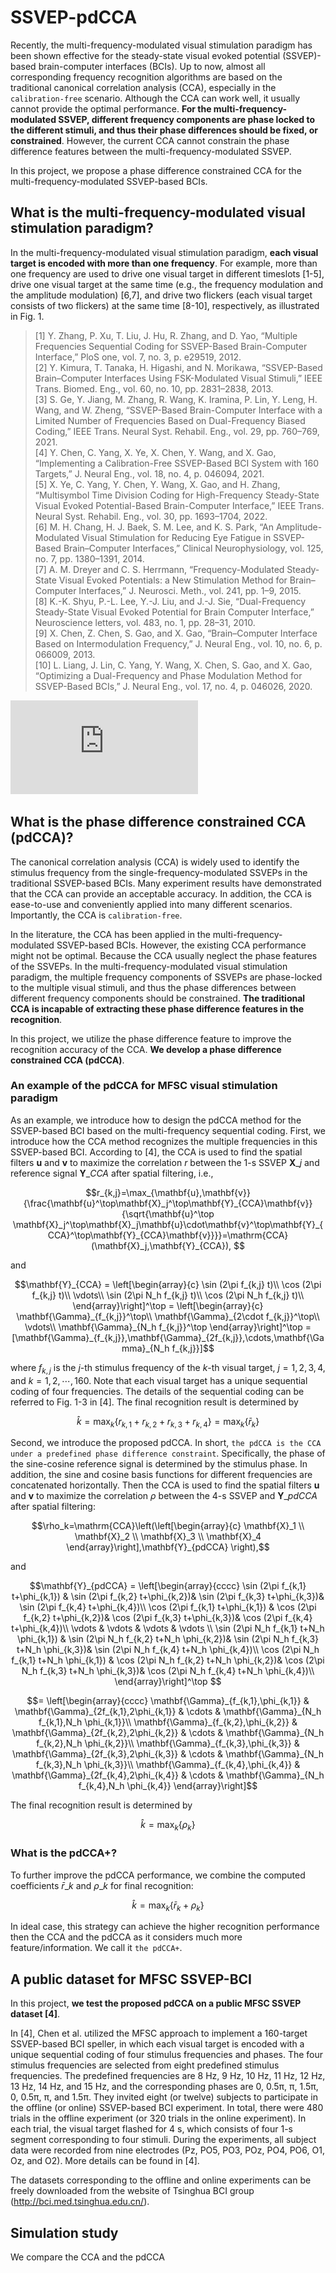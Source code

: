 # SSVEP-pdCCA

Recently, the multi-frequency-modulated visual stimulation paradigm has been shown effective for the steady-state visual evoked potential (SSVEP)-based brain-computer interfaces (BCIs). Up to now, almost all corresponding frequency recognition algorithms are based on the traditional canonical correlation analysis (CCA), especially in the `calibration-free` scenario. Although the CCA can work well, it usually cannot provide the optimal performance. **For the multi-frequency-modulated SSVEP, different frequency components are phase locked to the different stimuli, and thus their phase differences should be fixed, or constrained**. However, the current CCA cannot constrain the phase difference features between the multi-frequency-modulated SSVEP.  

In this project, we propose a phase difference constrained CCA for the multi-frequency-modulated SSVEP-based BCIs.


## What is the multi-frequency-modulated visual stimulation paradigm? 
In the multi-frequency-modulated visual stimulation paradigm, **each visual target is encoded with more than one frequency**. 
For example, more than one frequency are used to drive one visual target in different timeslots [1-5], drive one visual target at the same time (e.g., the frequency modulation and the amplitude modulation) [6,7], and drive two flickers (each visual target consists of two flickers) at the same time [8-10], respectively, as illustrated in Fig. 1.

> [1] Y. Zhang, P. Xu, T. Liu, J. Hu, R. Zhang, and D. Yao, “Multiple Frequencies Sequential Coding for SSVEP-Based Brain-Computer Interface,” PloS one, vol. 7, no. 3, p. e29519, 2012.  
> [2] Y. Kimura, T. Tanaka, H. Higashi, and N. Morikawa, “SSVEP-Based Brain–Computer Interfaces Using FSK-Modulated Visual Stimuli,” IEEE Trans. Biomed. Eng., vol. 60, no. 10, pp. 2831–2838, 2013.  
> [3] S. Ge, Y. Jiang, M. Zhang, R. Wang, K. Iramina, P. Lin, Y. Leng, H. Wang, and W. Zheng, “SSVEP-Based Brain-Computer Interface with a Limited Number of Frequencies Based on Dual-Frequency Biased Coding,” IEEE Trans. Neural Syst. Rehabil. Eng., vol. 29, pp. 760–769, 2021.  
> [4] Y. Chen, C. Yang, X. Ye, X. Chen, Y. Wang, and X. Gao, “Implementing a Calibration-Free SSVEP-Based BCI System with 160 Targets,” J. Neural Eng., vol. 18, no. 4, p. 046094, 2021.  
> [5] X. Ye, C. Yang, Y. Chen, Y. Wang, X. Gao, and H. Zhang, “Multisymbol Time Division Coding for High-Frequency Steady-State Visual Evoked Potential-Based Brain-Computer Interface,” IEEE Trans. Neural Syst. Rehabil. Eng., vol. 30, pp. 1693–1704, 2022.  
> [6] M. H. Chang, H. J. Baek, S. M. Lee, and K. S. Park, “An Amplitude-Modulated Visual Stimulation for Reducing Eye Fatigue in SSVEP-Based Brain–Computer Interfaces,” Clinical Neurophysiology, vol. 125, no. 7, pp. 1380–1391, 2014.  
> [7] A. M. Dreyer and C. S. Herrmann, “Frequency-Modulated Steady-State Visual Evoked Potentials: a New Stimulation Method for Brain–Computer Interfaces,” J. Neurosci. Meth., vol. 241, pp. 1–9, 2015.  
> [8] K.-K. Shyu, P.-L. Lee, Y.-J. Liu, and J.-J. Sie, “Dual-Frequency Steady-State Visual Evoked Potential for Brain Computer Interface,” Neuroscience letters, vol. 483, no. 1, pp. 28–31, 2010.  
> [9] X. Chen, Z. Chen, S. Gao, and X. Gao, “Brain–Computer Interface Based on Intermodulation Frequency,” J. Neural Eng., vol. 10, no. 6, p. 066009, 2013.  
> [10] L. Liang, J. Lin, C. Yang, Y. Wang, X. Chen, S. Gao, and X. Gao, “Optimizing a Dual-Frequency and Phase Modulation Method for SSVEP-Based BCIs,” J. Neural Eng., vol. 17, no. 4, p. 046026, 2020.  

![Result1](https://github.com/edwin465/SSVEP-pdCCA/blob/main/plot_sfm_mfm_vs.pdf)  

## What is the phase difference constrained CCA (pdCCA)?
The canonical correlation analysis (CCA) is widely used to identify the stimulus frequency from the single-frequency-modulated SSVEPs in the traditional SSVEP-based BCIs. Many experiment results have demonstrated that the CCA can provide an acceptable accuracy. In addition, the CCA is ease-to-use and conveniently applied into many different scenarios. Importantly, the CCA is `calibration-free`.

In the literature, the CCA has been applied in the multi-frequency-modulated SSVEP-based BCIs. However, the existing CCA performance might not be optimal. Because the CCA usually neglect the phase features of the SSVEPs. In the multi-frequency-modulated visual stimulation paradigm, the multiple frequency components of SSVEPs are phase-locked to the multiple visual stimuli, and thus the phase differences between different frequency components should be constrained. **The traditional CCA is incapable of extracting these phase difference features in the recognition**.

In this project, we utilize the phase difference feature to improve the recognition accuracy of the CCA. **We develop a phase difference constrained CCA (pdCCA)**.  

### An example of the pdCCA for MFSC visual stimulation paradigm

As an example, we introduce how to design the pdCCA method for the SSVEP-based BCI based on the multi-frequency sequential coding. 
First, we introduce how the CCA method recognizes the multiple frequencies in this SSVEP-based BCI. According to [4], the CCA is used to find the spatial filters $\mathbf{u}$ and $\mathbf{v}$ to maximize the correlation $r$ between the 1-s SSVEP $\mathbf{X}\_j$ and reference signal $\mathbf{Y}\_{CCA}$ after spatial filtering, i.e.,  

```math
r_{k,j}=\max_{\mathbf{u},\mathbf{v}}{\frac{\mathbf{u}^\top\mathbf{X}_j^\top\mathbf{Y}_{CCA}\mathbf{v}}{\sqrt{\mathbf{u}^\top \mathbf{X}_j^\top\mathbf{X}_j\mathbf{u}\cdot\mathbf{v}^\top\mathbf{Y}_{CCA}^\top\mathbf{Y}_{CCA}\mathbf{v}}}}=\mathrm{CCA}(\mathbf{X}_j,\mathbf{Y}_{CCA}), 
```  

and  

```math
\mathbf{Y}_{CCA} = \left[\begin{array}{c}
    \sin (2\pi f_{k,j} t)\\
    \cos (2\pi f_{k,j} t)\\
    \vdots\\
    \sin (2\pi N_h f_{k,j} t)\\
    \cos (2\pi N_h f_{k,j} t)\\    
	\end{array}\right]^\top = \left[\begin{array}{c}
    \mathbf{\Gamma}_{f_{k,j}}^\top\\
    \mathbf{\Gamma}_{2\cdot f_{k,j}}^\top\\
    \vdots\\
    \mathbf{\Gamma}_{N_h f_{k,j}}^\top
	\end{array}\right]^\top = [\mathbf{\Gamma}_{f_{k,j}},\mathbf{\Gamma}_{2f_{k,j}},\cdots,\mathbf{\Gamma}_{N_h f_{k,j}}]
```

where $f_{k,j}$ is the $j$-th stimulus frequency of the $k$-th visual target, $j=1,2,3,4$, and $k=1,2,\cdots,160$. Note that each visual target has a unique sequential coding of four frequencies. The details of the sequential coding can be referred to Fig. 1-3 in [4]. The final recognition result is determined by

```math
\hat{k} =\max_{k}{\{r_{k,1}+r_{k,2}+r_{k,3}+r_{k,4}\}} =\max_{k}{\{\bar{r}_{k}\}} 
```

Second, we introduce the proposed pdCCA. In short, `the pdCCA is the CCA under a predefined phase difference constraint`. Specifically, the phase of the sine-cosine reference signal is determined by the stimulus phase. In addition, the sine and cosine basis functions for different frequencies are concatenated horizontally. Then the CCA is used to find the spatial filters $\mathbf{u}$ and $\mathbf{v}$ to maximize the correlation $\rho$ between the 4-s SSVEP and $\mathbf{Y}\_{pdCCA}$ after spatial filtering:   
   
  
```math
\rho_k=\mathrm{CCA}\left(\left[\begin{array}{c}
   \mathbf{X}_1 \\
   \mathbf{X}_2 \\
   \mathbf{X}_3 \\
   \mathbf{X}_4 \end{array}\right],\mathbf{Y}_{pdCCA} \right),
```  

and  

```math
\mathbf{Y}_{pdCCA} = \left[\begin{array}{cccc}
    \sin (2\pi f_{k,1} t+\phi_{k,1}) & \sin (2\pi f_{k,2} t+\phi_{k,2})& \sin (2\pi f_{k,3} t+\phi_{k,3})& \sin (2\pi f_{k,4} t+\phi_{k,4})\\
    \cos (2\pi f_{k,1} t+\phi_{k,1}) & \cos (2\pi f_{k,2} t+\phi_{k,2})& \cos (2\pi f_{k,3} t+\phi_{k,3})& \cos (2\pi f_{k,4} t+\phi_{k,4})\\
    \vdots & \vdots & \vdots & \vdots \\ 
    \sin (2\pi N_h f_{k,1} t+N_h \phi_{k,1}) & \sin (2\pi N_h f_{k,2} t+N_h \phi_{k,2})& \sin (2\pi N_h f_{k,3} t+N_h \phi_{k,3})& \sin (2\pi N_h f_{k,4} t+N_h \phi_{k,4})\\
    \cos (2\pi N_h f_{k,1} t+N_h \phi_{k,1}) & \cos (2\pi N_h f_{k,2} t+N_h \phi_{k,2})& \cos (2\pi N_h f_{k,3} t+N_h \phi_{k,3})& \cos (2\pi N_h f_{k,4} t+N_h \phi_{k,4})\\   
	\end{array}\right]^\top 
```	

```math	
= \left[\begin{array}{cccc}
    \mathbf{\Gamma}_{f_{k,1},\phi_{k,1}} & \mathbf{\Gamma}_{2f_{k,1},2\phi_{k,1}} & \cdots & \mathbf{\Gamma}_{N_h f_{k,1},N_h \phi_{k,1}}\\
    \mathbf{\Gamma}_{f_{k,2},\phi_{k,2}} & \mathbf{\Gamma}_{2f_{k,2},2\phi_{k,2}} & \cdots & \mathbf{\Gamma}_{N_h f_{k,2},N_h \phi_{k,2}}\\
    \mathbf{\Gamma}_{f_{k,3},\phi_{k,3}} & \mathbf{\Gamma}_{2f_{k,3},2\phi_{k,3}} & \cdots & \mathbf{\Gamma}_{N_h f_{k,3},N_h \phi_{k,3}}\\
    \mathbf{\Gamma}_{f_{k,4},\phi_{k,4}} & \mathbf{\Gamma}_{2f_{k,4},2\phi_{k,4}} & \cdots & \mathbf{\Gamma}_{N_h f_{k,4},N_h \phi_{k,4}}
    \end{array}\right]
```

The final recognition result is determined by

```math
\hat{k} =\max_{k}{\{\rho_k\}} 
```
  
### What is the pdCCA+?  
To further improve the pdCCA performance, we combine the computed coefficients $\bar{r}\_k$ and $\rho\_k$ for final recognition:

```math
\hat{k} =\max_{k}{\{\bar{r}_k + \rho_k\}} 
```

In ideal case, this strategy can achieve the higher recognition performance then the CCA and the pdCCA as it considers much more feature/information. We call it `the pdCCA+`.

## A public dataset for MFSC SSVEP-BCI
In this project, **we test the proposed pdCCA on a public MFSC SSVEP dataset [4]**.  

In [4], Chen et al. utilized the MFSC approach to implement a 160-target SSVEP-based BCI speller, in which each visual target is encoded with a unique sequential coding of four stimulus frequencies and phases. The four stimulus frequencies are selected from eight predefined stimulus frequencies. The predefined frequencies are 8 Hz, 9 Hz, 10 Hz, 11 Hz, 12 Hz, 13 Hz, 14 Hz, and 15 Hz, and the corresponding phases are 0, 0.5π, π, 1.5π, 0, 0.5π, π, and 1.5π. They invited eight (or twelve) subjects to participate in the offline (or online) SSVEP-based BCI experiment. In total, there were 480 trials in the offline experiment (or 320 trials in the
online experiment). In each trial, the visual target flashed for 4 s, which consists of four 1-s segment corresponding to four stimuli. During the 
experiments, all subject data were recorded from nine electrodes (Pz, PO5, PO3, POz, PO4, PO6, O1, Oz, and O2). More details can be found in [4]. 

The datasets corresponding to the offline and online experiments can be freely downloaded from the website of Tsinghua BCI group (http://bci.med.tsinghua.edu.cn/).  

## Simulation study
We compare the CCA and the pdCCA  



